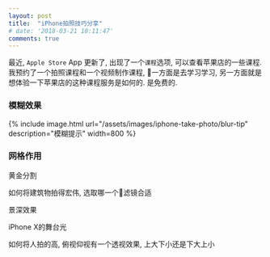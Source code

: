 ```yaml
---
layout: post
title:  "iPhone拍照技巧分享"
# date: '2018-03-21 10:11:47'
comments: true
---
```


最近, `Apple Store` App 更新了, 出现了一个`课程`选项, 可以查看苹果店的一些课程. 我预约了一个拍照课程和一个视频制作课程, 一方面是去学习学习, 另一方面就是想体验一下苹果店的这种课程服务是如何的. 是免费的.

### 模糊效果

{% include image.html url="/assets/images/iphone-take-photo/blur-tip" description="模糊提示" width=800 %}

### 网格作用

黄金分割

如何将建筑物拍得宏伟, 选取哪一个滤镜合适

景深效果

iPhone X的舞台光

如何将人拍的高, 俯视仰视有一个透视效果, 上大下小还是下大上小